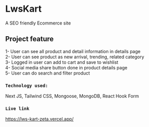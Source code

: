 # LwsKart

A SEO friendly Ecommerce site

## Project feature

1- User can see all product and detail information in details page</br>
2- User can see product as new arrival, trending, related category</br>
3- Logged in user can add to cart and save to wishlist</br>
4- Social media share button done in product details page</br>
5- User can do search and filter product</br>

### `Technology used:`

Next JS, Tailwind CSS, Mongoose, MongoDB, React Hook Form</br>

### `Live link`

https://lws-kart-zeta.vercel.app/